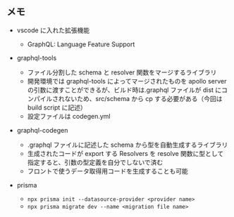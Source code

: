 ## メモ

- vscode に入れた拡張機能

  - GraphQL: Language Feature Support

- graphql-tools

  - ファイル分割した schema と resolver 関数をマージするライブラリ
  - 開発環境では graphql-tools によってマージされたものを apollo server の引数に渡すことができるが、ビルド時は.graphql ファイルが dist にコンパイルされないため、src/schema から cp する必要がある（今回は build script に記述）
  - 設定ファイルは codegen.yml

- graphql-codegen

  - .graphql ファイルに記述した schema から型を自動生成するライブラリ
  - 生成されたコードが export する Resolvers を resolve 関数に型として指定すると、引数の型定義を自分でしないで済む
  - フロントで使うデータ取得用コードを生成することも可能

- prisma
  - `npx prisma init --datasource-provider <provider name>`
  - `npx prisma migrate dev --name <migration file name>`

